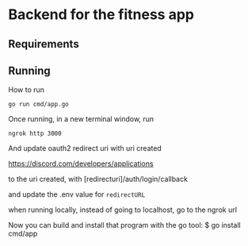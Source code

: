 # Backend for the fitness app

## Requirements


## Running 

How to run
``` 
go run cmd/app.go
```
Once running, in a new terminal window, run
```
ngrok http 3000
```
And update oauth2 redirect uri with uri created 

https://discord.com/developers/applications

to the uri created, with 
[redirecturi]/auth/login/callback

and update the .env value for `redirectURL`

when running locally, instead of going to localhost, go to the ngrok url


Now you can build and install that program with the go tool:
$ go install cmd/app